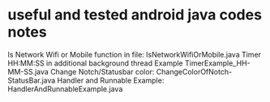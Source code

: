 # useful and tested android java codes notes
Is Network Wifi or Mobile function in file: IsNetworkWifiOrMobile.java
Timer HH:MM:SS in additional background thread Example TimerExample_HH-MM-SS.java
Change Notch/Statusbar color: ChangeColorOfNotch-StatusBar.java
Handler and Runnable Example: HandlerAndRunnableExample.java
